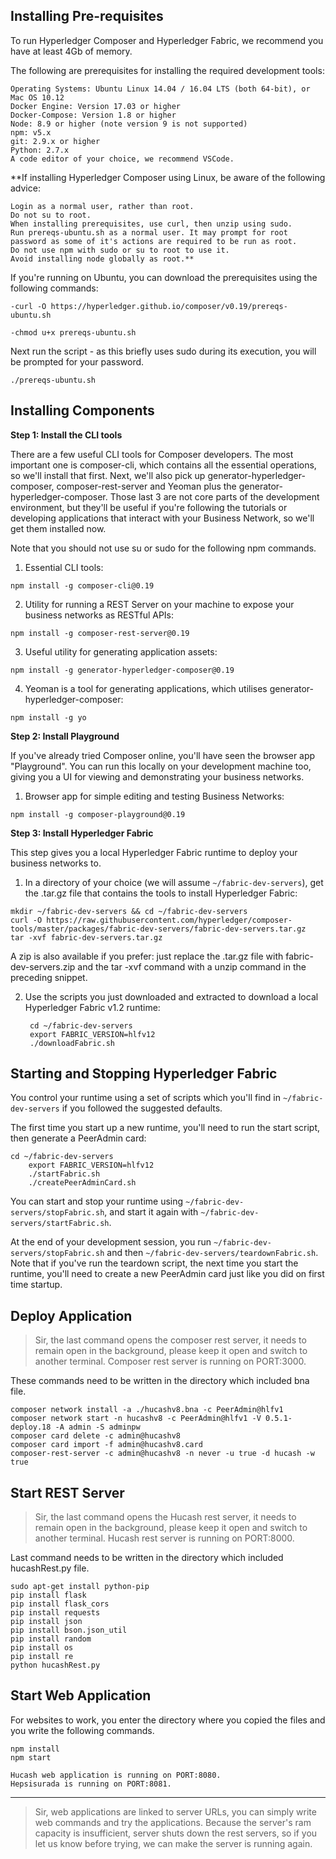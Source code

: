 

## **Installing Pre-requisites**

To run Hyperledger Composer and Hyperledger Fabric, we recommend you have at least 4Gb of memory.

The following are prerequisites for installing the required development tools:

    Operating Systems: Ubuntu Linux 14.04 / 16.04 LTS (both 64-bit), or Mac OS 10.12
    Docker Engine: Version 17.03 or higher
    Docker-Compose: Version 1.8 or higher
    Node: 8.9 or higher (note version 9 is not supported)
    npm: v5.x
    git: 2.9.x or higher
    Python: 2.7.x
    A code editor of your choice, we recommend VSCode.

**If installing Hyperledger Composer using Linux, be aware of the following advice:

    Login as a normal user, rather than root.
    Do not su to root.
    When installing prerequisites, use curl, then unzip using sudo.
    Run prereqs-ubuntu.sh as a normal user. It may prompt for root password as some of it's actions are required to be run as root.
    Do not use npm with sudo or su to root to use it.
    Avoid installing node globally as root.**

If you're running on Ubuntu, you can download the prerequisites using the following commands:

	-curl -O https://hyperledger.github.io/composer/v0.19/prereqs-ubuntu.sh

	-chmod u+x prereqs-ubuntu.sh

Next run the script - as this briefly uses sudo during its execution, you will be prompted for your password.

	./prereqs-ubuntu.sh



## Installing Components


**Step 1: Install the CLI tools**

There are a few useful CLI tools for Composer developers. The most important one is composer-cli, which contains all the essential operations, so we'll install that first. Next, we'll also pick up generator-hyperledger-composer, composer-rest-server and Yeoman plus the generator-hyperledger-composer. Those last 3 are not core parts of the development environment, but they'll be useful if you're following the tutorials or developing applications that interact with your Business Network, so we'll get them installed now.

Note that you should not use su or sudo for the following npm commands.

   1.	Essential CLI tools:

	npm install -g composer-cli@0.19

   2.	Utility for running a REST Server on your machine to expose your business networks as RESTful APIs:

	npm install -g composer-rest-server@0.19

   3.	Useful utility for generating application assets:
	
	npm install -g generator-hyperledger-composer@0.19

   4.	Yeoman is a tool for generating applications, which utilises generator-hyperledger-composer:

	npm install -g yo


**Step 2: Install Playground**

If you've already tried Composer online, you'll have seen the browser app "Playground". You can run this locally on your development machine too, giving you a UI for viewing and demonstrating your business networks.

   1.	Browser app for simple editing and testing Business Networks:
	
	npm install -g composer-playground@0.19


**Step 3: Install Hyperledger Fabric**

This step gives you a local Hyperledger Fabric runtime to deploy your business networks to.

  
  1.	In a directory of your choice (we will assume `~/fabric-dev-servers`), get the .tar.gz file that contains the tools to install Hyperledger 		Fabric:
  
	
	mkdir ~/fabric-dev-servers && cd ~/fabric-dev-servers
	curl -O https://raw.githubusercontent.com/hyperledger/composer-tools/master/packages/fabric-dev-servers/fabric-dev-servers.tar.gz
	tar -xvf fabric-dev-servers.tar.gz

A zip is also available if you prefer: just replace the .tar.gz file with fabric-dev-servers.zip and the tar -xvf command with a unzip command in the preceding snippet.

 2.	Use the scripts you just downloaded and extracted to download a local Hyperledger Fabric v1.2 runtime:

		 cd ~/fabric-dev-servers
		 export FABRIC_VERSION=hlfv12
		 ./downloadFabric.sh



## Starting and Stopping Hyperledger Fabric



You control your runtime using a set of scripts which you'll find in `~/fabric-dev-servers` if you followed the suggested defaults.
	
The first time you start up a new runtime, you'll need to run the start script, then generate a PeerAdmin card:

	cd ~/fabric-dev-servers
    	export FABRIC_VERSION=hlfv12
    	./startFabric.sh
    	./createPeerAdminCard.sh

You can start and stop your runtime using  `~/fabric-dev-servers/stopFabric.sh`, and start it again with `~/fabric-dev-servers/startFabric.sh`.

At the end of your development session, you run `~/fabric-dev-servers/stopFabric.sh` and then `~/fabric-dev-servers/teardownFabric.sh`. Note that if you've run the teardown script, the next time you start the runtime, you'll need to create a new PeerAdmin card just like you did on first time startup.



## Deploy Application



> Sir, the last command opens the composer rest server, it needs to
> remain open in the background, please keep it open and switch to
> another terminal. Composer rest server is running on PORT:3000.

These commands need to be written in the directory which included bna file.
	
	composer network install -a ./hucashv8.bna -c PeerAdmin@hlfv1
	composer network start -n hucashv8 -c PeerAdmin@hlfv1 -V 0.5.1-deploy.18 -A admin -S adminpw
	composer card delete -c admin@hucashv8
	composer card import -f admin@hucashv8.card
	composer-rest-server -c admin@hucashv8 -n never -u true -d hucash -w true



## Start REST Server



> Sir, the last command opens the Hucash rest server, it needs to remain
> open in the background, please keep it open and switch to another
> terminal. Hucash rest server is running on PORT:8000.

Last command needs to be written in the directory which included hucashRest.py file.

	sudo apt-get install python-pip
	pip install flask 
	pip install flask_cors 
	pip install requests
	pip install json
	pip install bson.json_util
	pip install random 
	pip install os
	pip install re
	python hucashRest.py



## Start Web Application


	
For websites to work, you enter the directory where you copied the files and you write the following commands.

	npm install
	npm start

	Hucash web application is running on PORT:8080.
	Hepsisurada is running on PORT:8081.

-----------------------------------------------------------------------------------------------------------------------


> Sir, web applications are linked to server URLs, you can simply write
> web commands and try the applications.  Because the server's ram
> capacity is insufficient, server shuts down the rest servers,  so if
> you let us know before trying, we can make the server is running
> again.





